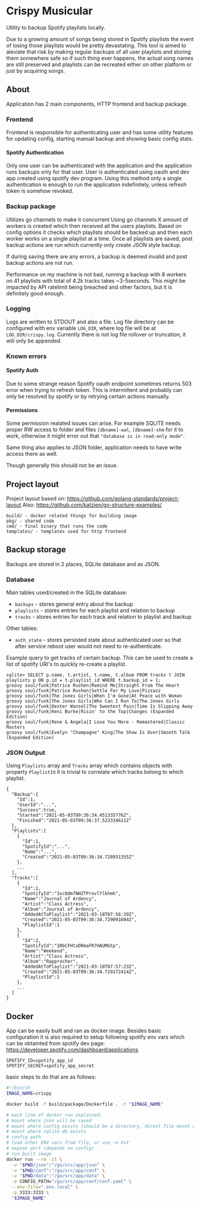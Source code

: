 # Crispy Musicular

Utility to backup Spotify playlists locally.

Due to a growing amount of songs being stored in Spotify playlists the event of losing
those playlists would be pretty devastating. This tool is aimed to aleviate that risk by
making regular backups of all user playlists and storing them somewhere safe so if such
thing ever happens, the actual song names are still preserved and playlists can be recreated
either on other platform or just by acquiring songs.

## About

Application has 2 main components, HTTP frontend and backup package.

### Frontend

Frontend is responsible for authenticating user and has some utility features
for updating config, starting manual backup and showing basic config stats.

#### Spotify Authentication

Only one user can be authenticated with the application
and the application runs backups only for that user. User is authenticated using
oauth and dev app created using spotify dev program. Using this method only a single
authentication is enough to run the application indefinitely, unless refresh token is
somehow revoked.

### Backup package

Utilizes go channels to make it concurrent
Using go channels X amount of workers is created which then received all the users playlists.
Based on config options it checks which playlists should be backed up and then each worker works
on a single playlist at a time. Once all playlists are saved, post backup actions are run which
currently only create JSON style backup.

If during saving there are any errors, a backup is deemed invalid and post backup actions are not
run.

Performance on my machine is not bad, running a backup with 8 workers on 41 playlists with total of
4.2k tracks takes ~3-5seconds. This might be impacted by API ratelimit being breached and other factors,
but it is definitely good enough.

### Logging

Logs are written to STDOUT and also a file.
Log file directory can be configured with env variable `LOG_DIR`, where log file will be at `LOG_DIR/crispy.log`.
Currently there is not log file rollover or truncation, it will only be appended.

### Known errors

#### Spotify Auth

Due to some strange reason Spotify oauth endpoint sometimes returns 503 error when trying to refresh token.
This is intermittent and probably can only be resolved by spotify or by retrying certain actions manually.

#### Permissions

Some permission realated issues can arise.
For example SQLITE needs proper RW access to folder and files `[dbname]-wal`, `[dbname]-shm` for it to work,
otherwise it might error out that `"database is in read-only mode"`.

Same thing also applies to JSON folder, application needs to have write access there as well.

Though generally this should not be an issue.

## Project layout

Project layout based on: https://github.com/golang-standards/project-layout
Also: https://github.com/katzien/go-structure-examples/

```
build/ - docker related things for building image
pkg/ - shared code
cmd/ - final binary that runs the code
templates/ - templates used for http frontend
```

## Backup storage

Backups are stored in 2 places, SQLite database and as JSON.

### Database

Main tables used/created in the SQLite database:
- `backups` - stores general entry about the backup
- `playlists` - stores entries for each playlist and relation to backup
- `tracks` - stores entries for each track and relation to playlist and backup

Other tables:
- `auth_state` - stores persisted state about authenticated user so that after service reboot user would not need to re-authenticate.

Example query to get tracks of certain backup. This can be used to create a list of spotify URI's to quickly re-create a playlist.
```
sqlite> SELECT p.name, t.artist, t.name, t.album FROM tracks t JOIN playlists p ON p.id = t.playlist_id WHERE t.backup_id = 1;
groovy soul/funk|Patrice Rushen|Remind Me|Straight From The Heart
groovy soul/funk|Patrice Rushen|Settle For My Love|Pizzazz
groovy soul/funk|The Jones Girls|When I'm Gone|At Peace with Woman
groovy soul/funk|The Jones Girls|Who Can I Run To|The Jones Girls
groovy soul/funk|Dexter Wansel|The Sweetest Pain|Time Is Slipping Away
groovy soul/funk|Keni Burke|Risin' to the Top|Changes (Expanded Edition)
groovy soul/funk|Rene & Angela|I Love You More - Remastered|Classic Masters
groovy soul/funk|Evelyn "Champagne" King|The Show Is Over|Smooth Talk (Expanded Edition)
```

### JSON Output

Using `Playlists` array and `Tracks` array which contains objects with property `PlaylistId` it is trivial to
correlate which tracks belong to which playlist.

```
{
  "Backup":{
    "Id":1,
    "UserId":"...",
    "Success":true,
    "Started":"2021-05-03T09:36:34.451335776Z",
    "Finished":"2021-05-03T09:36:37.523334611Z"
  },
  "Playlists":[
    {
      "Id":1,
      "SpotifyId":"...",
      "Name":"...",
      "Created":"2021-05-03T09:36:34.728931355Z"
    },
    ...
  ],
  "Tracks":[
    {
      "Id":1,
      "SpotifyId":"3vc0dm7NHZTProvlYlkhmh",
      "Name":"Journal of Ardency",
      "Artist":"Class Actress",
      "Album":"Journal of Ardency",
      "AddedAtToPlaylist":"2021-03-18T07:56:39Z",
      "Created":"2021-05-03T09:36:34.729091604Z",
      "PlaylistId":1
    },
    {
      "Id":2,
      "SpotifyId":"1RbCFHtxDRmaFR7HAUMGtp",
      "Name":"Weekend",
      "Artist":"Class Actress",
      "Album":"Rapprocher",
      "AddedAtToPlaylist":"2021-03-18T07:57:23Z",
      "Created":"2021-05-03T09:36:34.729172414Z",
      "PlaylistId":1
    },
    ...
  ]
}
```

## Docker

App can be easily built and ran as docker image.
Besides basic configuration it is also required to setup following spotify env vars
which can be obtainted from spotify dev page: https://developer.spotify.com/dashboard/applications

```
SPOTIFY_ID=spotify_app_id
SPOTIFY_SECRET=spotify_app_secret
```

basic steps to do that are as follows:
```sh
#!/bin/sh
IMAGE_NAME=crispy

docker build -f build/package/Dockerfile . -t "$IMAGE_NAME"

# each line of docker run explained:
# mount where json will be saved
# mount where config exists (should be a directory, direct file mount doesn't work for updating config)
# mount where sqlite db exists
# config path
# load other ENV vars from file, or use -e X=Y
# expose port (depends on config)
# run built image
docker run --rm -it \
  -v "$PWD/json":"/go/src/app/json" \
  -v "$PWD/conf":"/go/src/app/conf" \
  -v "$PWD/data":"/go/src/app/data" \
  -e CONFIG_PATH="/go/src/app/conf/conf.yaml" \
  --env-file=".env.local" \
  -p 3333:3333 \
  "$IMAGE_NAME"
```
